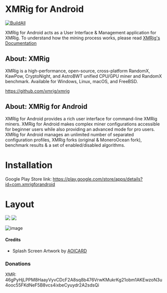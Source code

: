 # XMRig for Android 

[![BuildAll](https://github.com/XMRig-for-Android/xmrig-for-android/actions/workflows/build-all.yml/badge.svg)](https://github.com/XMRig-for-Android/xmrig-for-android/actions/workflows/build-all.yml)

XMRig for Android acts as a User Interface & Management application for XMRig. To understand how the mining process works, please read [XMRig's Documentation](https://xmrig.com/docs/miner)

## About: XMRig
XMRig is a high-performance, open-source, cross-platform RandomX, KawPow, CryptoNight, and AstroBWT unified CPU/GPU miner and RandomX benchmark. Available for Windows, Linux, macOS, and FreeBSD.

https://github.com/xmrig/xmrig

## About: XMRig for Android
XMRig for Android provides a rich user interface for command-line XMRig miners. XMRig for Android makes complex miner configurations accessible for beginner users while also providing an advanced mode for pro users. XMRig for Android manages an unlimited number of separated configuration profiles, XMRig forks (original & MoneroOcean fork), benchmark results & a set of enabled/disabled algorithms.


# Installation
Google Play Store link: https://play.google.com/store/apps/details?id=com.xmrigforandroid

# Layout

![](https://i.imgur.com/hIuB6Wo.png) ![](https://i.imgur.com/NqZAZPl.png)

![image](https://user-images.githubusercontent.com/97060076/148125819-b093ef76-b7ec-455f-866f-a489b5b53e59.png)

#### Credits
* Splash Screen Artwork by [AOICARD](https://www.reddit.com/user/AOICARD/)

### Donations
XMR: 46gPyHjLPPM8HaayVyvCDcF2A8sq8b476VrwKMukrKg21obm1AKEwzoN3u4ooc55FKdNeF5B8vcs4ixbeCyuydr2A2sdsQi
